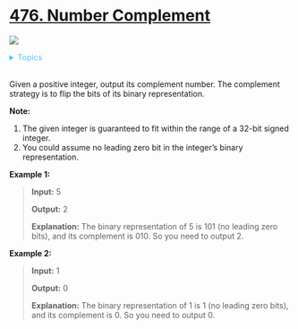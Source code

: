 # [476. Number Complement](https://leetcode.com/problems/number-complement/description/)

![](https://img.shields.io/badge/Difficulty-Easy-green.svg)


<details>
<summary style="color:#4FC3F7">Topics</summary>

* [`Bit Manipulation`](https://leetcode.com/tag/bit-manipulation/)

</details>
<br />


Given a positive integer, output its complement number. The complement strategy is to flip the bits of its binary representation.

**Note:**

 1. The given integer is guaranteed to fit within the range of a 32-bit signed integer.
 2. You could assume no leading zero bit in the integer’s binary representation.

**Example 1:**

>**Input:** 5
>
>**Output:** 2
>
>**Explanation:** The binary representation of 5 is 101 (no leading zero bits), and its complement is 010. So you need to output 2.


**Example 2:**

>**Input:** 1
>
>**Output:** 0
>
>**Explanation:** The binary representation of 1 is 1 (no leading zero bits), and its complement is 0. So you need to output 0.

